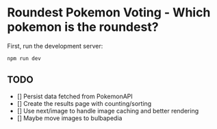 # Roundest Pokemon Voting - Which pokemon is the roundest?

First, run the development server:

```bash
npm run dev
```
## TODO
- [] Persist data fetched from PokemonAPI
- [] Create the results page with counting/sorting
- [] Use next/image to handle image caching and better rendering
- [] Maybe move images to bulbapedia